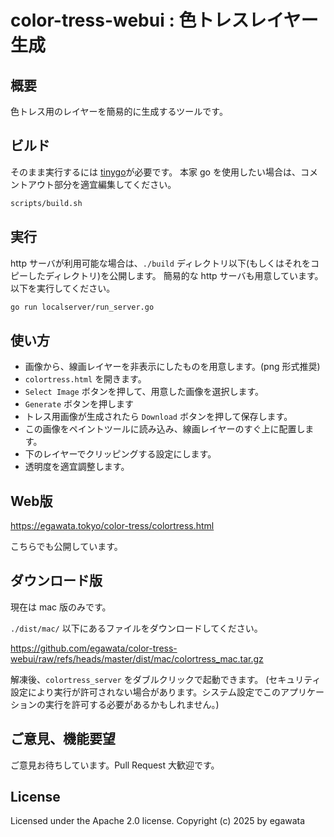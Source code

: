 # color-tress-webui : 色トレスレイヤー生成

## 概要

色トレス用のレイヤーを簡易的に生成するツールです。

## ビルド

そのまま実行するには [tinygo](https://tinygo.org/)が必要です。
本家 go を使用したい場合は、コメントアウト部分を適宜編集してください。

~~~sh
scripts/build.sh
~~~

## 実行

http サーバが利用可能な場合は、`./build` ディレクトリ以下(もしくはそれをコピーしたディレクトリ)を公開します。
簡易的な http サーバも用意しています。以下を実行してください。

~~~sh
go run localserver/run_server.go
~~~

## 使い方

- 画像から、線画レイヤーを非表示にしたものを用意します。(png 形式推奨)
- `colortress.html` を開きます。
- `Select Image` ボタンを押して、用意した画像を選択します。
- `Generate` ボタンを押します
- トレス用画像が生成されたら `Download` ボタンを押して保存します。
- この画像をペイントツールに読み込み、線画レイヤーのすぐ上に配置します。
- 下のレイヤーでクリッピングする設定にします。
- 透明度を適宜調整します。

## Web版

https://egawata.tokyo/color-tress/colortress.html

こちらでも公開しています。

## ダウンロード版

現在は mac 版のみです。

`./dist/mac/` 以下にあるファイルをダウンロードしてください。

https://github.com/egawata/color-tress-webui/raw/refs/heads/master/dist/mac/colortress_mac.tar.gz

解凍後、`colortress_server` をダブルクリックで起動できます。
(セキュリティ設定により実行が許可されない場合があります。システム設定でこのアプリケーションの実行を許可する必要があるかもしれません。)


## ご意見、機能要望

ご意見お待ちしています。Pull Request 大歓迎です。

## License

Licensed under the Apache 2.0 license. Copyright (c) 2025 by egawata
